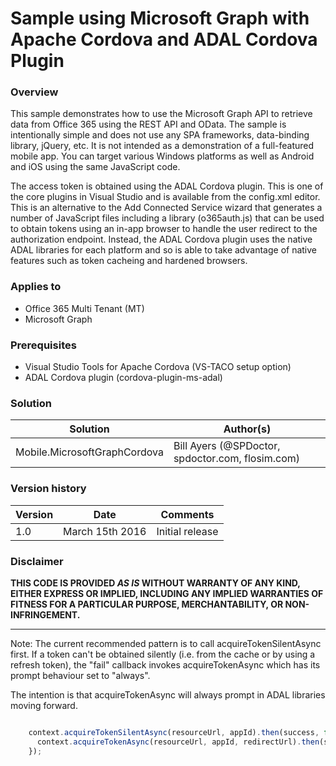 # Sample using Microsoft Graph with Apache Cordova and ADAL Cordova Plugin #

### Overview ###
This sample demonstrates how to use the Microsoft Graph API to retrieve data from 
Office 365 using the REST API and OData. The sample is intentionally simple and 
does not use any SPA frameworks,
data-binding library, jQuery, etc. It is not intended as a demonstration of a 
full-featured mobile app. You can target various Windows platforms as well as 
Android and iOS using the same JavaScript code.

The access token is obtained using the ADAL Cordova plugin. This is one of the 
core plugins in Visual Studio and is available from the config.xml editor.
This is an alternative to the Add Connected Service wizard that generates
a number of JavaScript files including a library (o365auth.js) that can be 
used to obtain tokens using an in-app browser to handle the user redirect 
to the authorization endpoint. Instead, the ADAL Cordova plugin uses the native
ADAL libraries for each platform and so is able to take advantage of native 
features such as token cacheing and hardened browsers.

### Applies to ###
-  Office 365 Multi Tenant (MT)
-  Microsoft Graph

### Prerequisites ###
- Visual Studio Tools for Apache Cordova (VS-TACO setup option)
- ADAL Cordova plugin (cordova-plugin-ms-adal)

### Solution ###
Solution | Author(s)
---------|----------
Mobile.MicrosoftGraphCordova | Bill Ayers (@SPDoctor, spdoctor.com, flosim.com)

### Version history ###
Version  | Date | Comments
---------| -----| --------
1.0  | March 15th 2016 | Initial release

### Disclaimer ###
**THIS CODE IS PROVIDED *AS IS* WITHOUT WARRANTY OF ANY KIND, EITHER EXPRESS OR IMPLIED, INCLUDING ANY IMPLIED WARRANTIES OF FITNESS FOR A PARTICULAR PURPOSE, MERCHANTABILITY, OR NON-INFRINGEMENT.**


----------

Note: The current recommended pattern is to call acquireTokenSilentAsync first.
If a token can't be obtained silently (i.e. from the cache or by using a
refresh token), the "fail" callback invokes acquireTokenAsync which has its
prompt behaviour set to "always".

The intention is that acquireTokenAsync will always prompt in ADAL libraries moving forward. 

```JavaScript

    context.acquireTokenSilentAsync(resourceUrl, appId).then(success, function () {
      context.acquireTokenAsync(resourceUrl, appId, redirectUrl).then(success, fail);
    });

```